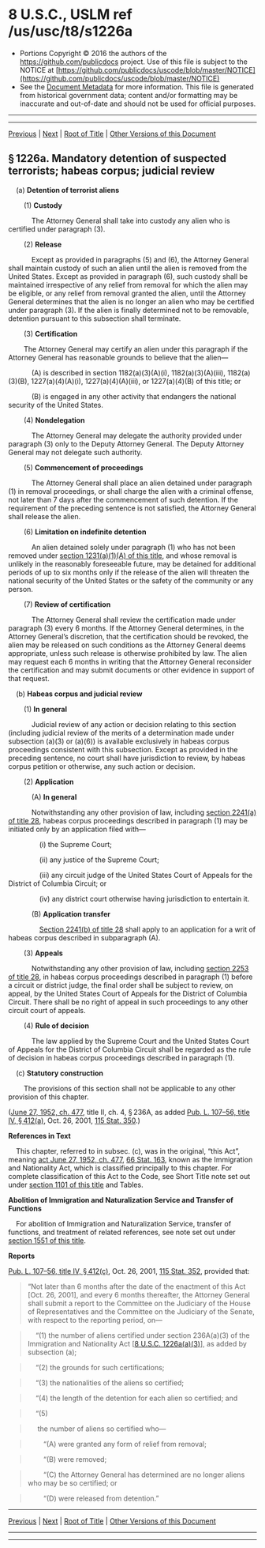 ---
---

# 8 U.S.C., USLM ref /us/usc/t8/s1226a

* Portions Copyright © 2016 the authors of the https://github.com/publicdocs project.
  Use of this file is subject to the NOTICE at [https://github.com/publicdocs/uscode/blob/master/NOTICE](https://github.com/publicdocs/uscode/blob/master/NOTICE)
* See the [Document Metadata](././../../../../../..//README.md) for more information.
  This file is generated from historical government data; content and/or formatting may be inaccurate and out-of-date and should not be used for official purposes.

----------
----------

[Previous](./../../../../../..//us/usc/t8/ch12/schII/ptIV/m__us_usc_t8_s1226.md) | [Next](./../../../../../..//us/usc/t8/ch12/schII/ptIV/m__us_usc_t8_s1227.md) | [Root of Title](./../../../../../../) | [Other Versions of this Document](https://publicdocs.github.io/go/links?ns=uslm&ref=%2Fus%2Fusc%2Ft8%2Fs1226a)

## § 1226a. Mandatory detention of suspected terrorists; habeas corpus; judicial review

    (a) __Detention of terrorist aliens__ 

        (1) __Custody__ 

            The Attorney General shall take into custody any alien who is certified under paragraph (3).

        (2) __Release__ 

            Except as provided in paragraphs (5) and (6), the Attorney General shall maintain custody of such an alien until the alien is removed from the United States. Except as provided in paragraph (6), such custody shall be maintained irrespective of any relief from removal for which the alien may be eligible, or any relief from removal granted the alien, until the Attorney General determines that the alien is no longer an alien who may be certified under paragraph (3). If the alien is finally determined not to be removable, detention pursuant to this subsection shall terminate.

        (3) __Certification__ 

        The Attorney General may certify an alien under this paragraph if the Attorney General has reasonable grounds to believe that the alien—

            (A) is described in section 1182(a)(3)(A)(i), 1182(a)(3)(A)(iii), 1182(a)(3)(B), 1227(a)(4)(A)(i), 1227(a)(4)(A)(iii), or 1227(a)(4)(B) of this title; or

            (B) is engaged in any other activity that endangers the national security of the United States.

        (4) __Nondelegation__ 

            The Attorney General may delegate the authority provided under paragraph (3) only to the Deputy Attorney General. The Deputy Attorney General may not delegate such authority.

        (5) __Commencement of proceedings__ 

            The Attorney General shall place an alien detained under paragraph (1) in removal proceedings, or shall charge the alien with a criminal offense, not later than 7 days after the commencement of such detention. If the requirement of the preceding sentence is not satisfied, the Attorney General shall release the alien.

        (6) __Limitation on indefinite detention__ 

            An alien detained solely under paragraph (1) who has not been removed under [section 1231(a)(1)(A) of this title][/us/usc/t8/s1231/a/1/A], and whose removal is unlikely in the reasonably foreseeable future, may be detained for additional periods of up to six months only if the release of the alien will threaten the national security of the United States or the safety of the community or any person.

        (7) __Review of certification__ 

            The Attorney General shall review the certification made under paragraph (3) every 6 months. If the Attorney General determines, in the Attorney General’s discretion, that the certification should be revoked, the alien may be released on such conditions as the Attorney General deems appropriate, unless such release is otherwise prohibited by law. The alien may request each 6 months in writing that the Attorney General reconsider the certification and may submit documents or other evidence in support of that request.

    (b) __Habeas corpus and judicial review__ 

        (1) __In general__ 

            Judicial review of any action or decision relating to this section (including judicial review of the merits of a determination made under subsection (a)(3) or (a)(6)) is available exclusively in habeas corpus proceedings consistent with this subsection. Except as provided in the preceding sentence, no court shall have jurisdiction to review, by habeas corpus petition or otherwise, any such action or decision.

        (2) __Application__ 

            (A) __In general__ 

            Notwithstanding any other provision of law, including [section 2241(a) of title 28][/us/usc/t28/s2241/a], habeas corpus proceedings described in paragraph (1) may be initiated only by an application filed with—

                (i) the Supreme Court;

                (ii) any justice of the Supreme Court;

                (iii) any circuit judge of the United States Court of Appeals for the District of Columbia Circuit; or

                (iv) any district court otherwise having jurisdiction to entertain it.

            (B) __Application transfer__ 

                [Section 2241(b) of title 28][/us/usc/t28/s2241/b] shall apply to an application for a writ of habeas corpus described in subparagraph (A).

        (3) __Appeals__ 

            Notwithstanding any other provision of law, including [section 2253 of title 28][/us/usc/t28/s2253], in habeas corpus proceedings described in paragraph (1) before a circuit or district judge, the final order shall be subject to review, on appeal, by the United States Court of Appeals for the District of Columbia Circuit. There shall be no right of appeal in such proceedings to any other circuit court of appeals.

        (4) __Rule of decision__ 

            The law applied by the Supreme Court and the United States Court of Appeals for the District of Columbia Circuit shall be regarded as the rule of decision in habeas corpus proceedings described in paragraph (1).

    (c) __Statutory construction__ 

        The provisions of this section shall not be applicable to any other provision of this chapter.

([June 27, 1952, ch. 477][/us/act/1952-06-27/ch477], title II, ch. 4, § 236A, as added [Pub. L. 107–56, title IV, § 412(a)][/us/pl/107/56/s412/a], Oct. 26, 2001, [115 Stat. 350][/us/stat/115/350].)

 __References in Text__ 

    This chapter, referred to in subsec. (c), was in the original, “this Act”, meaning [act June 27, 1952, ch. 477][/us/act/1952-06-27/ch477], [66 Stat. 163][/us/stat/66/163], known as the Immigration and Nationality Act, which is classified principally to this chapter. For complete classification of this Act to the Code, see Short Title note set out under [section 1101 of this title][/us/usc/t8/s1101] and Tables.

 __Abolition of Immigration and Naturalization Service and Transfer of Functions__ 

    For abolition of Immigration and Naturalization Service, transfer of functions, and treatment of related references, see note set out under [section 1551 of this title][/us/usc/t8/s1551].

 __Reports__ 

[Pub. L. 107–56, title IV, § 412(c)][/us/pl/107/56/s412/c], Oct. 26, 2001, [115 Stat. 352][/us/stat/115/352], provided that: 

> “Not later than 6 months after the date of the enactment of this Act \[Oct. 26, 2001\], and every 6 months thereafter, the Attorney General shall submit a report to the Committee on the Judiciary of the House of Representatives and the Committee on the Judiciary of the Senate, with respect to the reporting period, on—

>     “(1) the number of aliens certified under section 236A(a)(3) of the Immigration and Nationality Act \[[8 U.S.C. 1226a(a)(3)][/us/usc/t8/s1226a/a/3]\], as added by subsection (a);

>     “(2) the grounds for such certifications;

>     “(3) the nationalities of the aliens so certified;

>     “(4) the length of the detention for each alien so certified; and

>     “(5)

>      the number of aliens so certified who—

>         “(A) were granted any form of relief from removal;

>         “(B) were removed;

>         “(C) the Attorney General has determined are no longer aliens who may be so certified; or

>         “(D) were released from detention.”

----------

[Previous](./../../../../../..//us/usc/t8/ch12/schII/ptIV/m__us_usc_t8_s1226.md) | [Next](./../../../../../..//us/usc/t8/ch12/schII/ptIV/m__us_usc_t8_s1227.md) | [Root of Title](./../../../../../../) | [Other Versions of this Document](https://publicdocs.github.io/go/links?ns=uslm&ref=%2Fus%2Fusc%2Ft8%2Fs1226a)

----------
----------

[/us/usc/t8/s1231/a/1/A]: https://publicdocs.github.io/go/links?ns=uslm&ref=%2Fus%2Fusc%2Ft8%2Fs1231%2Fa%2F1%2FA
[/us/usc/t28/s2241/a]: https://publicdocs.github.io/go/links?ns=uslm&ref=%2Fus%2Fusc%2Ft28%2Fs2241%2Fa
[/us/usc/t28/s2241/b]: https://publicdocs.github.io/go/links?ns=uslm&ref=%2Fus%2Fusc%2Ft28%2Fs2241%2Fb
[/us/usc/t28/s2253]: https://publicdocs.github.io/go/links?ns=uslm&ref=%2Fus%2Fusc%2Ft28%2Fs2253
[/us/act/1952-06-27/ch477]: https://publicdocs.github.io/go/links?ns=uslm&ref=%2Fus%2Fact%2F1952-06-27%2Fch477
[/us/pl/107/56/s412/a]: https://publicdocs.github.io/go/links?ns=uslm&ref=%2Fus%2Fpl%2F107%2F56%2Fs412%2Fa
[/us/stat/115/350]: https://publicdocs.github.io/go/links?ns=uslm&ref=%2Fus%2Fstat%2F115%2F350
[/us/act/1952-06-27/ch477]: https://publicdocs.github.io/go/links?ns=uslm&ref=%2Fus%2Fact%2F1952-06-27%2Fch477
[/us/stat/66/163]: https://publicdocs.github.io/go/links?ns=uslm&ref=%2Fus%2Fstat%2F66%2F163
[/us/usc/t8/s1101]: https://publicdocs.github.io/go/links?ns=uslm&ref=%2Fus%2Fusc%2Ft8%2Fs1101
[/us/usc/t8/s1551]: https://publicdocs.github.io/go/links?ns=uslm&ref=%2Fus%2Fusc%2Ft8%2Fs1551
[/us/pl/107/56/s412/c]: https://publicdocs.github.io/go/links?ns=uslm&ref=%2Fus%2Fpl%2F107%2F56%2Fs412%2Fc
[/us/stat/115/352]: https://publicdocs.github.io/go/links?ns=uslm&ref=%2Fus%2Fstat%2F115%2F352
[/us/usc/t8/s1226a/a/3]: https://publicdocs.github.io/go/links?ns=uslm&ref=%2Fus%2Fusc%2Ft8%2Fs1226a%2Fa%2F3


